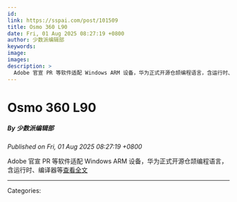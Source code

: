 ```yaml
---
id: 
link: https://sspai.com/post/101509
title: Osmo 360 L90
date: Fri, 01 Aug 2025 08:27:19 +0800
author: 少数派编辑部
keywords: 
image: 
images: 
description: >
  Adobe 官宣 PR 等软件适配 Windows ARM 设备，华为正式开源仓颉编程语言，含运行时、编译器等查看全文
---
```

# Osmo 360 L90
##### By 少数派编辑部
_Published on Fri, 01 Aug 2025 08:27:19 +0800_

Adobe 官宣 PR 等软件适配 Windows ARM 设备，华为正式开源仓颉编程语言，含运行时、编译器等[查看全文](https://sspai.com/post/101509)

---
Categories: 